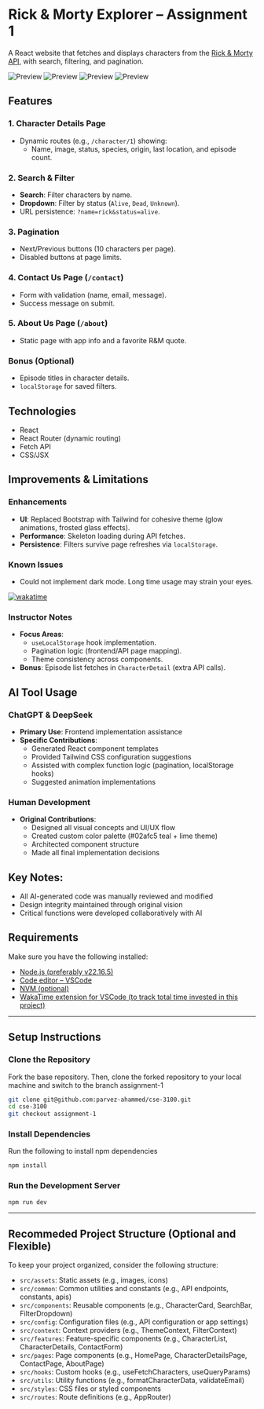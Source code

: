 # Rick & Morty Explorer – Assignment 1

A React website that fetches and displays characters from the [Rick & Morty API](https://rickandmortyapi.com/), with search, filtering, and pagination.

![Preview](https://github.com/user-attachments/assets/8a337959-170f-494d-af3d-cecb144a8c1e)
![Preview](https://github.com/user-attachments/assets/cc6b1650-9541-4e64-9e79-985a10eee31f)
![Preview](https://github.com/user-attachments/assets/87f88bc8-789b-4569-a57c-d9be80ac7cec)
![Preview](https://github.com/user-attachments/assets/4d5e3ba2-046b-457a-842c-df68c3a643d5)

## Features

### 1. **Character Details Page**  
- Dynamic routes (e.g., `/character/1`) showing:  
  - Name, image, status, species, origin, last location, and episode count.  

### 2. **Search & Filter**  
- **Search**: Filter characters by name.  
- **Dropdown**: Filter by status (`Alive`, `Dead`, `Unknown`).  
- URL persistence: `?name=rick&status=alive`.  

### 3. **Pagination**  
- Next/Previous buttons (10 characters per page).  
- Disabled buttons at page limits.  

### 4. **Contact Us Page** (`/contact`)  
- Form with validation (name, email, message).  
- Success message on submit.  

### 5. **About Us Page** (`/about`)  
- Static page with app info and a favorite R&M quote.  

### Bonus (Optional)  
- Episode titles in character details.  
- `localStorage` for saved filters.  

## Technologies  
- React  
- React Router (dynamic routing)  
- Fetch API  
- CSS/JSX 

## Improvements & Limitations  
### **Enhancements**  
- **UI**: Replaced Bootstrap with Tailwind for cohesive theme (glow animations, frosted glass effects).  
- **Performance**: Skeleton loading during API fetches.  
- **Persistence**: Filters survive page refreshes via `localStorage`.  

### **Known Issues**  
- Could not implement dark mode. Long time usage may strain your eyes.  

[![wakatime](https://wakatime.com/badge/user/8f595e87-f829-4400-9849-5e99a4f44ee2/project/094e70ca-9a80-4b68-9424-75aad70d0b2a.svg)](https://wakatime.com/badge/user/8f595e87-f829-4400-9849-5e99a4f44ee2/project/094e70ca-9a80-4b68-9424-75aad70d0b2a)

### **Instructor Notes**  
- **Focus Areas**:  
  - `useLocalStorage` hook implementation.  
  - Pagination logic (frontend/API page mapping).  
  - Theme consistency across components.  
- **Bonus**: Episode list fetches in `CharacterDetail` (extra API calls).  

## AI Tool Usage

### ChatGPT & DeepSeek
- **Primary Use**: Frontend implementation assistance
- **Specific Contributions**:
  - Generated React component templates
  - Provided Tailwind CSS configuration suggestions
  - Assisted with complex function logic (pagination, localStorage hooks)
  - Suggested animation implementations

### Human Development
- **Original Contributions**:
  - Designed all visual concepts and UI/UX flow
  - Created custom color palette (#02afc5 teal + lime theme)
  - Architected component structure
  - Made all final implementation decisions

## Key Notes:
- All AI-generated code was manually reviewed and modified
- Design integrity maintained through original vision
- Critical functions were developed collaboratively with AI


## Requirements

Make sure you have the following installed:

- [Node.js (preferably v22.16.5)](https://nodejs.org/en/download/)
- [Code editor – VSCode](https://code.visualstudio.com/)
- [NVM (optional)](https://github.com/coreybutler/nvm-windows)
- [WakaTime extension for VSCode (to track total time invested in this project)](https://wakatime.com/plugins/vscode)

---

## Setup Instructions

### Clone the Repository

Fork the base repository. Then, clone the forked repository to your local machine and switch to the branch assignment-1

```bash
git clone git@github.com:parvez-ahammed/cse-3100.git
cd cse-3100
git checkout assignment-1
```

### Install Dependencies

Run the following to install npm dependencies

```bash
npm install
```

### Run the Development Server

```bash
npm run dev
```

---


## Recommeded Project Structure (Optional and Flexible)

To keep your project organized, consider the following structure:

- `src/assets`: Static assets (e.g., images, icons)
- `src/common`: Common utilities and constants (e.g., API endpoints, constants, apis)
- `src/components`: Reusable components (e.g., CharacterCard, SearchBar, FilterDropdown)
- `src/config`: Configuration files (e.g., API configuration or app settings)
- `src/context`: Context providers (e.g., ThemeContext, FilterContext)
- `src/features`: Feature-specific components (e.g., CharacterList, CharacterDetails, ContactForm)
- `src/pages`: Page components (e.g., HomePage, CharacterDetailsPage, ContactPage, AboutPage)
- `src/hooks`: Custom hooks (e.g., useFetchCharacters, useQueryParams)
- `src/utils`: Utility functions (e.g., formatCharacterData, validateEmail)
- `src/styles`: CSS files or styled components
- `src/routes`: Route definitions (e.g., AppRouter)
